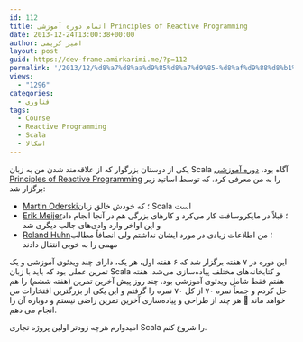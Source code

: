 ```yaml
---
id: 112
title: اتمام دوره آموزشی Principles of Reactive Programming
date: 2013-12-24T13:00:38+00:00
author: امیر کریمی
layout: post
guid: https://dev-frame.amirkarimi.me/?p=112
permalink: '/2013/12/%d8%a7%d8%aa%d9%85%d8%a7%d9%85-%d8%af%d9%88%d8%b1%d9%87-%d8%a2%d9%85%d9%88%d8%b2%d8%b4%db%8c-principles-of-reactive-programming/'
views:
  - "1296"
categories:
  - فناوری
tags:
  - Course
  - Reactive Programming
  - Scala
  - اسکالا
---
```

یکی از دوستان بزرگوار که از علاقه‌مند شدن من به زبان Scala آگاه بود، <a href="https://www.coursera.org/course/reactive" target="_blank">دوره آموزشی Principles of Reactive Programming</a> را به من معرفی کرد. که توسط اساتید زیر برگزار شد:

  * [Martin Oderski](http://en.wikipedia.org/wiki/Martin_Odersky)؛ که خودش خالق زبان Scala است
  * [Erik Meijer](http://en.wikipedia.org/wiki/Erik_Meijer_(computer_scientist))؛ قبلاً در مایکروسافت کار می‌کرد و کارهای بزرگی هم در آنجا انجام داد و این اواخر وارد وادی‌های جالب دیگری شد
  * [Roland Huhn](https://www.coursera.org/instructor/rolandkuhn)؛ من اطلاعات زیادی در مورد ایشان نداشتم ولی انصافاً مطالب مهمی را به خوبی انتقال دادند

این دوره در ۷ هفته برگزار شد که ۶ هفته اول، هر یک، دارای چند ویدئوی آموزشی و یک تمرین عملی بود که باید با زبان Scala و کتابخانه‌های مختلف پیاده‌سازی می‌شد. هفته هفتم فقط شامل ویدئوی آموزشی بود. چند روز پیش آخرین تمرین (هفته ششم) را هم حل کردم و جمعاً نمره ۷۰ از کل ۷۰ نمره را گرفتم و این یکی از بزرگترین افتخارات من خواهد ماند 🙂 هر چند از طراحی و پیاده‌سازی آخرین تمرین راضی نیستم و دوباره آن را انجام می دهم.

امیدوارم هرچه زودتر اولین پروژه تجاری Scala را شروع کنم.